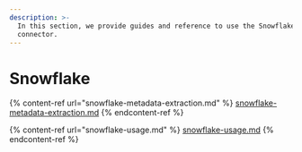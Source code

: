 ```yaml
---
description: >-
  In this section, we provide guides and reference to use the Snowflake
  connector.
---
```


# Snowflake

{% content-ref url="snowflake-metadata-extraction.md" %}
[snowflake-metadata-extraction.md](snowflake-metadata-extraction.md)
{% endcontent-ref %}

{% content-ref url="snowflake-usage.md" %}
[snowflake-usage.md](snowflake-usage.md)
{% endcontent-ref %}
